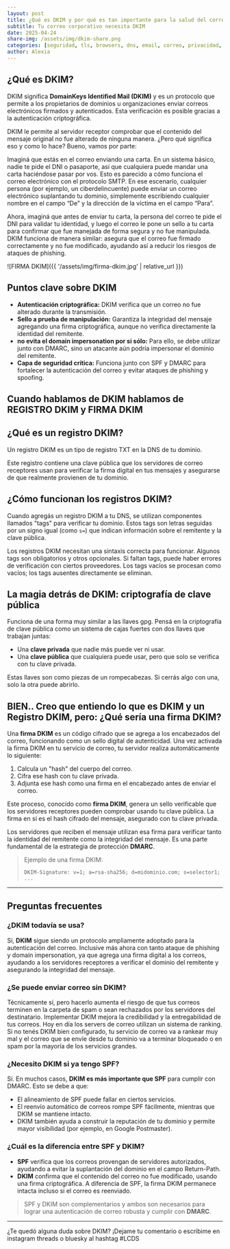 ```yaml
---
layout: post
title: ¿Qué es DKIM y por qué es tan importante para la salud del correo electrónico? 
subtitle: Tu correo corporativo necesita DKIM
date: 2025-04-24
share-img: /assets/img/dkim-share.png
categories: [seguridad, tls, browsers, dns, email, correo, privacidad, web, ciberseguridad]
author: Alexia
---
```


## ¿Qué es DKIM?

DKIM significa **DomainKeys Identified Mail (DKIM)** y es un protocolo que permite a los propietarios de dominios u organizaciones enviar correos electrónicos firmados y autenticados. Esta 
verificación es posible gracias a la autenticación criptográfica.

DKIM le permite al servidor receptor comprobar que el contenido del mensaje original no fue alterado de ninguna manera. ¿Pero qué significa eso y como lo hace? Bueno, vamos por parte:

Imaginá que estás en el correo enviando una carta. En un sistema básico, nadie te pide el DNI o pasaporte, así que cualquiera puede mandar una carta haciéndose pasar por vos. Esto es parecido a 
cómo funciona el correo electrónico con el protocolo SMTP. En ese escenario, cualquier persona (por ejemplo, un ciberdelincuente) puede enviar un correo electrónico suplantando tu dominio, 
simplemente escribiendo cualquier nombre en el campo “De” y la dirección de la víctima en el campo “Para”.

Ahora, imaginá que antes de enviar tu carta, la persona del correo te pide el DNI para validar tu identidad, y luego el correo le pone un sello a tu carta para confirmar que fue manejada de forma 
segura y no fue manipulada. DKIM funciona de manera similar: asegura que el correo fue firmado correctamente y no fue modificado, ayudando así a reducir los riesgos de ataques de phishing.

![FIRMA DKIM]({{ '/assets/img/firma-dkim.jpg' | relative_url }})

## Puntos clave sobre DKIM

- **Autenticación criptográfica:** DKIM verifica que un correo no fue alterado durante la transmisión.
- **Sello a prueba de manipulación:** Garantiza la integridad del mensaje agregando una firma criptográfica, aunque no verifica directamente la identidad del remitente.
- **no evita el domain impersonation por si sólo:** Para ello, se debe utilizar junto con DMARC, sino un atacante aún podría impersonar el dominio del remitente.
- **Capa de seguridad crítica:** Funciona junto con SPF y DMARC para fortalecer la autenticación del correo y evitar ataques de phishing y spoofing.

## Cuando hablamos de DKIM hablamos de REGISTRO DKIM y FIRMA DKIM

## ¿Qué es un registro DKIM?

Un registro DKIM es un tipo de registro TXT en la DNS de tu dominio. 

Este registro contiene una clave pública que los servidores de correo receptores usan para verificar la firma digital en tus mensajes y asegurarse de que realmente provienen de tu dominio.

## ¿Cómo funcionan los registros DKIM?

Cuando agregás un registro DKIM a tu DNS, se utilizan componentes llamados "tags" para verificar tu dominio. Estos tags son letras seguidas por un signo igual (como `s=`) que indican información 
sobre el remitente y la clave pública.

Los registros DKIM necesitan una sintaxis correcta para funcionar. Algunos tags son obligatorios y otros opcionales. Si faltan tags, puede haber errores de verificación con ciertos proveedores. 
Los tags vacíos se procesan como vacíos; los tags ausentes directamente se eliminan.


## La magia detrás de DKIM: criptografía de clave pública

Funciona de una forma muy similar a las llaves gpg. Pensá en la criptografía de clave pública como un sistema de cajas fuertes con dos llaves que trabajan juntas:

- Una **clave privada** que nadie más puede ver ni usar.
- Una **clave pública** que cualquiera puede usar, pero que solo se verifica con tu clave privada.

Estas llaves son como piezas de un rompecabezas. Si cerrás algo con una, solo la otra puede abrirlo.

## BIEN.. Creo que entiendo lo que es DKIM y un Registro DKIM, pero: ¿Qué sería una firma DKIM?

Una **firma DKIM** es un código cifrado que se agrega a los encabezados del correo, funcionando como un sello digital de autenticidad. Una vez activada la firma DKIM en tu servicio de correo, tu 
servidor realiza automáticamente lo siguiente:

1. Calcula un "hash" del cuerpo del correo.
2. Cifra ese hash con tu clave privada.
3. Adjunta ese hash como una firma en el encabezado antes de enviar el correo.

Este proceso, conocido como **firma DKIM**, genera un sello verificable que los servidores receptores pueden comprobar usando tu clave pública. La firma en sí es el hash cifrado del mensaje, 
asegurado con tu clave privada.

Los servidores que reciben el mensaje utilizan esa firma para verificar tanto la identidad del remitente como la integridad del mensaje. Es una parte fundamental de la estrategia de protección 
**DMARC**.

> Ejemplo de una firma DKIM:
>
> `DKIM-Signature: v=1; a=rsa-sha256; d=midominio.com; s=selector1; ...`

---

## Preguntas frecuentes

### ¿DKIM todavía se usa?

Sí, **DKIM** sigue siendo un protocolo ampliamente adoptado para la autenticación del correo. Inclusive más ahora con tanto ataque de phishing y domain impersonation, ya que agrega una firma 
digital a los correos, ayudando a los servidores receptores a verificar el dominio del remitente y asegurando la integridad del mensaje.

### ¿Se puede enviar correo sin DKIM?

Técnicamente sí, pero hacerlo aumenta el riesgo de que tus correos terminen en la carpeta de spam o sean rechazados por los servidores del destinatario. Implementar DKIM mejora la credibilidad y 
la entregabilidad de tus correos. Hoy en día los servers de correo utilizan un sistema de ranking. Si no tenés DKIM bien configurado, tu servicio de correo va a rankear muy mal y el correo que se envíe desde tu dominio va a terminar bloqueado o en spam por la mayoría de los servicios grandes.

### ¿Necesito DKIM si ya tengo SPF?

Sí. En muchos casos, **DKIM es más importante que SPF** para cumplir con DMARC. Esto se debe a que:

- El alineamiento de SPF puede fallar en ciertos servicios.
- El reenvío automático de correos rompe SPF fácilmente, mientras que DKIM se mantiene intacto.
- DKIM también ayuda a construir la reputación de tu dominio y permite mayor visibilidad (por ejemplo, en Google Postmaster).

### ¿Cuál es la diferencia entre SPF y DKIM?

- **SPF** verifica que los correos provengan de servidores autorizados, ayudando a evitar la suplantación del dominio en el campo Return-Path.
- **DKIM** confirma que el contenido del correo no fue modificado, usando una firma criptográfica. A diferencia de SPF, la firma DKIM permanece intacta incluso si el correo es reenviado.

> SPF y DKIM son complementarios y ambos son necesarios para lograr una autenticación de correo robusta y cumplir con **DMARC**.

---

¿Te quedó alguna duda sobre DKIM? ¡Dejame tu comentario o escribime en instagram threads o bluesky al hashtag #LCDS



